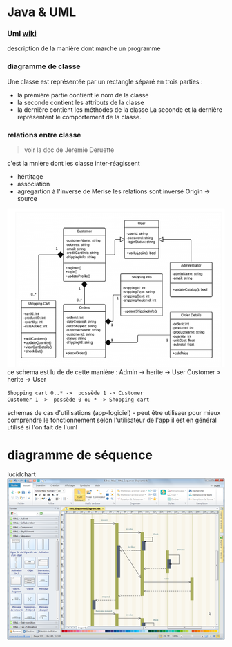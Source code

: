 # Java & UML

### Uml [wiki]('https://fr.wikipedia.org/wiki/Diagramme_de_classes')
description de la manière dont marche un programme

### diagramme de classe
Une classe est représentée par un rectangle séparé en trois parties :
- la première partie contient le nom de la classe
- la seconde contient les attributs de la classe
- la dernière contient les méthodes de la classe
La seconde et la dernière représentent le comportement de la classe.

### relations entre classe

> voir la doc de Jeremie Deruette

c'est la mnière dont les classe inter-réagissent
- hértitage
- association
- agregartion
à l'inverse de Merise les relations sont inversé Origin -> source

![relation des classes](java_uml_struc.PNG)
ce schema est lu de de cette manière :
    Admin -> herite -> User
    Customer > herite -> User

    Shopping cart 0..* ->  possède 1 -> Customer
    Customer 1 ->  possède 0 ou * -> Shopping cart


schemas de cas d'utilisations (app-logiciel) - peut être utilisaer pour mieux comprendre le fonctionnement selon l'utilisateur de l'app
il est en général utilisé si l'on fait de l'uml

# diagramme de séquence
lucidchart
![sequence diagrame software](java_uml_sequence_diagram_software.png)

